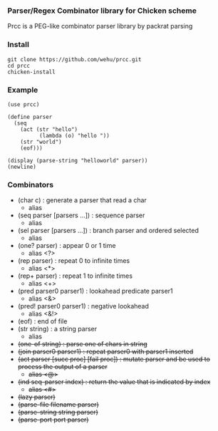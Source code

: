 ### Parser/Regex Combinator library for Chicken scheme

Prcc is a PEG-like combinator parser library by packrat parsing


### Install

	git clone https://github.com/wehu/prcc.git
	cd prcc
	chicken-install

### Example

	(use prcc)

	(define parser
	  (seq
	    (act (str "hello")
              (lambda (o) "hello "))
	    (str "world")
	    (eof)))

	(display (parse-string "helloworld" parser))
	(newline)

### Combinators

* (char c) : generate a parser that read a char
  * alias <c>
* (seq parser [parsers ...]) : sequence parser
  * alias <and>
* (sel parser [parsers ...]) : branch parser and ordered selected
  * alias <or>
* (one? parser) : appear 0 or 1 time
  * alias <?>
* (rep parser) : repeat 0 to infinite times
  * alias <*>
* (rep+ parser) : repeat 1 to infinite times
  * alias <+>
* (pred parser0 parser1) : lookahead predicate parser1
  * alias <&>
* (pred! parser0 parser1) : negative lookahead
  * alias <&!>
* (eof) : end of file
* (str string) : a string parser
  * alias <s>
* (one-of string) : parse one of chars in string
* (join parser0 parser1) : repeat parser0 with parser1 inserted
* (act parser [succ proc] [fail proc]) : mutate parser and be used to process the output of a parser
  * alias <@>
* (ind seq-parser index) : return the value that is indicated by index
  * alias <#>
* (lazy parser)
* (parse-file filename parser)
* (parse-string string parser)
* (parse-port port parser)

